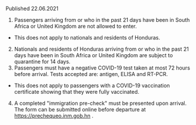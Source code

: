Published 22.06.2021
1. Passengers arriving from or who in the past 21 days have been in South Africa or United Kingdom are not allowed to enter.
- This does not apply to nationals and residents of Honduras.
2. Nationals and residents of Honduras arriving from or who in the past 21 days have been in South Africa or United Kingdom are subject to quarantine for 14 days.
3. Passengers must have a negative COVID-19 test taken at most 72 hours before arrival. Tests accepted are: antigen, ELISA and RT-PCR.
- This does not apply to passengers with a COVID-19 vaccination certificate showing that they were fully vaccinated.
4. A completed "immigration pre-check" must be presented upon arrival. The form can be submitted online before departure at <a href="https://prechequeo.inm.gob.hn/">https://prechequeo.inm.gob.hn</a> .